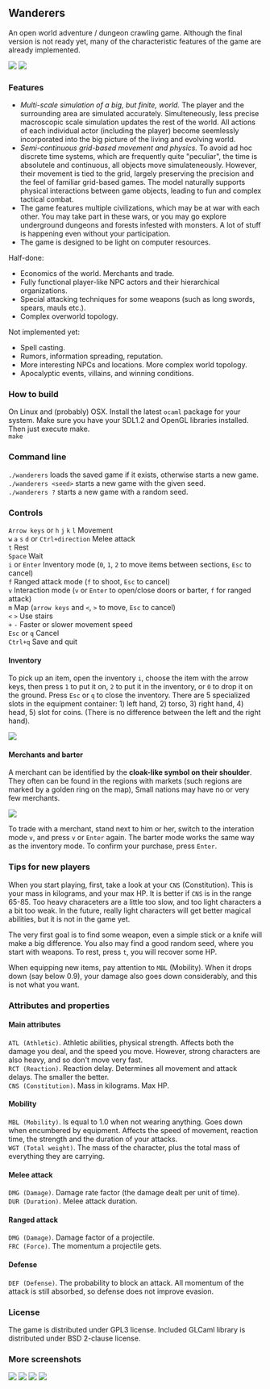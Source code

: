 
## Wanderers

An open world adventure / dungeon crawling game. Although the final version is not ready yet,
many of the characteristic features of the game are already implemented.

[![](http://i.imgur.com/kCdu5qL.png)](http://i.imgur.com/RGIn9hn.png) 
[![](http://i.imgur.com/ARCqRzW.png)](http://i.imgur.com/bRqoNNG.png) 

### Features
  * *Multi-scale simulation of a big, but finite, world.* 
    The player and the surrounding area are simulated accurately. 
    Simulteneously, less precise macroscopic scale simulation updates the rest of the world.
    All actions of each individual actor (including the player) 
    become seemlessly incorporated into the big picture of the living and evolving world.    
  * *Semi-continuous grid-based movement and physics.*
    To avoid ad hoc discrete time systems, which are frequently quite "peculiar",
    the time is absolutele and continuous, all objects move simulateneously. 
    However, their movement is tied to the grid, largely preserving the precision and the feel 
    of familiar grid-based games. The model naturally supports physical interactions between
    game objects, leading to fun and complex tactical combat.    
  * The game features multiple civilizations, which may be at war with each other. 
    You may take part in these wars, or you may go explore underground dungeons
    and forests infested with monsters.
    A lot of stuff is happening even without your participation.     
  * The game is designed to be light on computer resources.   

Half-done:     

  * Economics of the world. Merchants and trade.
  * Fully functional player-like NPC actors and their hierarchical organizations.   
  * Special attacking techniques for some weapons (such as long swords, spears, mauls etc.).   
  * Complex overworld topology.

Not implemented yet:    

  * Spell casting.   
  * Rumors, information spreading, reputation.    
  * More interesting NPCs and locations. More complex world topology.   
  * Apocalyptic events, villains, and winning conditions.    

### How to build
On Linux and (probably) OSX. Install the latest `ocaml` package for your system.
Make sure you have your SDL1.2 and OpenGL libraries installed. Then just execute make.    
  `make`

### Command line
  `./wanderers` loads the saved game if it exists, otherwise starts a new game.   
  `./wanderers <seed>` starts a new game with the given seed.   
  `./wanderers ?` starts a new game with a random seed.

### Controls
`Arrow keys` or `h` `j` `k` `l` Movement  
`w` `a` `s` `d` or `Ctrl+direction` Melee attack   
`t` Rest   
`Space` Wait   
`i` or `Enter` Inventory mode (`0`, `1`, `2` to move items between sections, `Esc` to cancel)   
`f` Ranged attack mode (`f` to shoot, `Esc` to cancel)   
`v` Interaction mode (`v` or `Enter` to open/close doors or barter, `f` for ranged attack)   
`m` Map (`arrow keys` and `<`, `>` to move, `Esc` to cancel)    
`<` `>` Use stairs   
`+` `-` Faster or slower movement speed    
`Esc` or `q` Cancel   
`Ctrl+q` Save and quit   

#### Inventory
To pick up an item, open the inventory `i`, choose the item with the arrow keys,
then press `1` to put it on, `2` to put it in the inventory, or `0` to drop it on the ground.
Press `Esc` or `q` to close the inventory. There are 5 specialized slots in the equipment 
container: 1) left hand, 2) torso, 3) right hand, 4) head, 5) slot for coins. (There is no 
difference between the left and the right hand).

![](http://i.imgur.com/8jVzEue.png)

#### Merchants and barter
A merchant can be identified by the **cloak-like symbol on their shoulder**. 
They often can be found in the regions with markets (such regions are marked by a golden ring on the map),
Small nations may have no or very few merchants. 

![](http://i.imgur.com/wGMhzY2.png)

To trade with a merchant, stand next to him or her, switch to the interation mode `v`, and
press `v` or `Enter` again. The barter mode works the same way as the inventory mode.
To confirm your purchase, press `Enter`.

### Tips for new players
When you start playing, first, take a look at your `CNS` (Constitution).
This is your mass in kilograms, and your max HP. It is better if `CNS` is in the range 65-85.
Too heavy characeters are a little too slow, and too light characters a a bit too weak.
In the future, really light characters will get better magical abilities, but it is not in 
the game yet.

The very first goal is to find some weapon, even a simple stick or a knife will make a big 
difference. You also may find a good random seed, where you start with weapons. To rest, 
press `t`, you will recover some HP.

When equipping new items, pay attention to `MBL` (Mobility). When it drops down (say below 0.9), 
your damage also goes down considerably, and this is not what you want.

### Attributes and properties
#### Main attributes
`ATL (Athletic)`. Athletic abilities, physical strength. Affects both the damage you deal,
and the speed you move. However, strong characters are also heavy, and so don't move very fast.   
`RCT (Reaction)`. Reaction delay. Determines all movement and attack delays. The smaller the better.    
`CNS (Constitution)`. Mass in kilograms. Max HP.  

#### Mobility
`MBL (Mobility)`. Is equal to 1.0 when not wearing anything. Goes down when encumbered by equipment. 
Affects the speed of movement, reaction time, the strength and the duration of your attacks.    
`WGT (Total weight)`. The mass of the character, plus the total mass of everything they are carrying.

#### Melee attack
`DMG (Damage)`. Damage rate factor (the damage dealt per unit of time).  
`DUR (Duration)`. Melee attack duration.

#### Ranged attack
`DMG (Damage)`. Damage factor of a projectile.   
`FRC (Force)`. The momentum a projectile gets.  

#### Defense
`DEF (Defense)`. The probability to block an attack. All momentum of the attack is still absorbed,
so defense does not improve evasion.

### License
The game is distributed under GPL3 license. 
Included GLCaml library is distributed under BSD 2-clause license.

### More screenshots
[![](http://i.imgur.com/gm0e3Sv.png)](http://i.imgur.com/t4jiXQA.png) 
[![](http://i.imgur.com/g2d95a4.png)](http://i.imgur.com/KQTFw5g.png) 
[![](http://i.imgur.com/CS3wUVw.png)](http://i.imgur.com/qzAvnpq.png) 
[![](http://i.imgur.com/MjwGhlD.png)](http://i.imgur.com/c7chiWd.png) 
